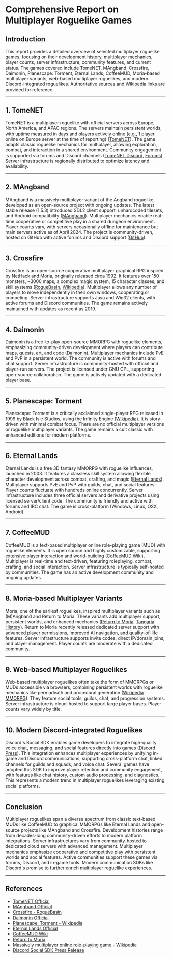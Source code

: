 # Comprehensive Report on Multiplayer Roguelike Games

## Introduction
This report provides a detailed overview of selected multiplayer roguelike games, focusing on their development history, multiplayer mechanics, player counts, server infrastructure, community features, and current status. The games covered include TomeNET, MAngband, Crossfire, Daimonin, Planescape: Torment, Eternal Lands, CoffeeMUD, Moria-based multiplayer variants, web-based multiplayer roguelikes, and modern Discord-integrated roguelikes. Authoritative sources and Wikipedia links are provided for reference.

---

## 1. TomeNET

TomeNET is a multiplayer roguelike with official servers across Europe, North America, and APAC regions. The servers maintain persistent worlds, with uptime measured in days and players actively online (e.g., 1 player online on Europe server at the time of reporting) ([TomeNET](https://www.tomenet.eu/mainstats.php)). The game adapts classic roguelike mechanics for multiplayer, allowing exploration, combat, and interaction in a shared environment. Community engagement is supported via forums and Discord channels ([TomeNET Discord](https://tomenet.eu/discord.php), [Forums](https://tomenet.eu/phpBB3)). Server infrastructure is regionally distributed to optimize latency and availability.

---

## 2. MAngband

MAngband is a massively multiplayer variant of the Angband roguelike, developed as an open-source project with ongoing updates. The latest stable release (1.5.3) introduced SDL2 client support, unhardcoded tilesets, and Android compatibility ([MAngband](https://www.mangband.org)). Multiplayer mechanics enable real-time cooperative or competitive play in a shared dungeon environment. Player counts vary, with servers occasionally offline for maintenance but main servers active as of April 2024. The project is community-driven, hosted on GitHub with active forums and Discord support ([GitHub](https://github.com/mangband)).

---

## 3. Crossfire

Crossfire is an open-source cooperative multiplayer graphical RPG inspired by NetHack and Moria, originally released circa 1992. It features over 150 monsters, ~3000 maps, a complex magic system, 15 character classes, and skill systems ([RogueBasin](https://www.roguebasin.com/index.php/Crossfire), [Wikipedia](https://en.wikipedia.org/wiki/Crossfire_(1992_video_game))). Multiplayer allows any number of players to move independently in their own windows, cooperating or competing. Server infrastructure supports Java and Win32 clients, with active forums and Discord communities. The game remains actively maintained with updates as recent as 2019.

---

## 4. Daimonin

Daimonin is a free-to-play open-source MMORPG with roguelike elements, emphasizing community-driven development where players can contribute maps, quests, art, and code ([Daimonin](https://www.daimonin.org)). Multiplayer mechanics include PvE and PvP in a persistent world. The community is active with forums and chat support. Server infrastructure is community-hosted with official and player-run servers. The project is licensed under GNU GPL, supporting open-source collaboration. The game is actively updated with a dedicated player base.

---

## 5. Planescape: Torment

Planescape: Torment is a critically acclaimed single-player RPG released in 1999 by Black Isle Studios, using the Infinity Engine ([Wikipedia](https://en.wikipedia.org/wiki/Planescape:_Torment)). It is story-driven with minimal combat focus. There are no official multiplayer versions or roguelike multiplayer variants. The game remains a cult classic with enhanced editions for modern platforms.

---

## 6. Eternal Lands

Eternal Lands is a free 3D fantasy MMORPG with roguelike influences, launched in 2003. It features a classless skill system allowing flexible character development across combat, crafting, and magic ([Eternal Lands](https://eternal-lands.com)). Multiplayer supports PvE and PvP with guilds, chat, and social features. Player counts fluctuate with hundreds online concurrently. Server infrastructure includes three official servers and derivative projects using licensed server/client code. The community is friendly and active with forums and IRC chat. The game is cross-platform (Windows, Linux, OSX, Android).

---

## 7. CoffeeMUD

CoffeeMUD is a text-based multiplayer online role-playing game (MUD) with roguelike elements. It is open source and highly customizable, supporting extensive player interaction and world-building ([CoffeeMUD Wiki](http://coffeemud.net/wiki/index.php/Official_CoffeeMUD)). Multiplayer is real-time and text-driven, featuring roleplaying, combat, crafting, and social interaction. Server infrastructure is typically self-hosted by communities. The game has an active development community and ongoing updates.

---

## 8. Moria-based Multiplayer Variants

Moria, one of the earliest roguelikes, inspired multiplayer variants such as (M)Angband and Return to Moria. These variants add multiplayer support, persistent worlds, and enhanced mechanics ([Return to Moria](https://www.returntomoria.com/news-updates/patch-1-4-3), [Tangaria History](https://tangaria.com/history)). Return to Moria recently released dedicated server support with advanced player permissions, improved AI navigation, and quality-of-life features. Server infrastructure supports invite codes, direct IP/domain joins, and player management. Player counts are moderate with a dedicated community.

---

## 9. Web-based Multiplayer Roguelikes

Web-based multiplayer roguelikes often take the form of MMORPGs or MUDs accessible via browsers, combining persistent worlds with roguelike mechanics like permadeath and procedural generation ([Wikipedia MMORPG](https://en.wikipedia.org/wiki/Massively_multiplayer_online_role-playing_game)). They feature social tools, guilds, chat, and progression systems. Server infrastructure is cloud-hosted to support large player bases. Player counts vary widely by title.

---

## 10. Modern Discord-integrated Roguelikes

Discord's Social SDK enables game developers to integrate high-quality voice chat, messaging, and social features directly into games ([Discord Press](https://discord.com/press-releases/social-sdk-ingame-communications)). This integration enhances multiplayer experiences by unifying in-game and Discord communications, supporting cross-platform chat, linked channels for guilds and squads, and voice chat. Several games have adopted this SDK to improve player retention and community engagement, with features like chat history, custom audio processing, and diagnostics. This represents a modern trend in multiplayer roguelikes leveraging existing social platforms.

---

## Conclusion
Multiplayer roguelikes span a diverse spectrum from classic text-based MUDs like CoffeeMUD to graphical MMORPGs like Eternal Lands and open-source projects like MAngband and Crossfire. Development histories range from decades-long community-driven efforts to modern platform integrations. Server infrastructures vary from community-hosted to dedicated cloud servers with advanced management. Multiplayer mechanics emphasize cooperative and competitive play with persistent worlds and social features. Active communities support these games via forums, Discord, and in-game tools. Modern communication SDKs like Discord's promise to further enrich multiplayer roguelike experiences.

---

## References
- [TomeNET Official](https://www.tomenet.eu/mainstats.php)
- [MAngband Official](https://www.mangband.org)
- [Crossfire - RogueBasin](https://www.roguebasin.com/index.php/Crossfire)
- [Daimonin Official](https://www.daimonin.org)
- [Planescape: Torment - Wikipedia](https://en.wikipedia.org/wiki/Planescape:_Torment)
- [Eternal Lands Official](https://eternal-lands.com)
- [CoffeeMUD Wiki](http://coffeemud.net/wiki/index.php/Official_CoffeeMUD)
- [Return to Moria](https://www.returntomoria.com/news-updates/patch-1-4-3)
- [Massively multiplayer online role-playing game - Wikipedia](https://en.wikipedia.org/wiki/Massively_multiplayer_online_role-playing_game)
- [Discord Social SDK Press Release](https://discord.com/press-releases/social-sdk-ingame-communications)